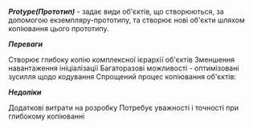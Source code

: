**_Protype(Прототип)_** - задає види об'єктів, що створюються, за допомогою екземпляру-прототипу, та створює нові об'єкти шляхом копіювання цього прототипу.

**_Переваги_**

Створює глибоку копію комплексної ієрархії об'єктів
Зменшення навантаження ініціалізації
Багаторазові можливості - оптимізовані зусилля щодо кодування
Спрощений процес копіювання об'єктів:


**_Недоліки_**

Додаткові витрати на розробку
Потребує уважності і точності при глибокому копіюванні